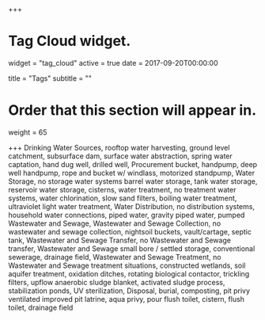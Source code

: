 +++
# Tag Cloud widget.
widget = "tag_cloud"
active = true
date = 2017-09-20T00:00:00

title = "Tags"
subtitle = ""

# Order that this section will appear in.
weight = 65

+++
Drinking Water Sources, rooftop water harvesting, ground level catchment, subsurface dam, surface water abstraction, spring water captation, hand dug well, drilled well, Procurement bucket, handpump, deep well handpump, rope and bucket w/ windlass, motorized standpump, Water Storage, no storage water systems barrel water storage, tank water storage, reservoir water storage, cisterns, water treatment, no treatment water systems, water chlorination, slow sand filters, boiling water treatment, ultraviolet light water treatment, Water Distribution, no distribution systems, household water connections, piped water, gravity piped water, pumped Wastewater and Sewage, Wastewater and Sewage Collection, no wastewater and sewage collection, nightsoil buckets, vault/cartage, septic tank, Wastewater and Sewage Transfer, no Wastewater and Sewage transfer, Wastewater and Sewage small bore / settled storage, conventional sewerage, drainage field, Wastewater and Sewage Treatment, no Wastewater and Sewage treatment situations, constructed wetlands, soil aquifer treatment, oxidation ditches, rotating biological contactor, trickling filters, upflow anaerobic sludge blanket, activated sludge process, stabilization ponds, UV sterilization, Disposal, burial, composting, pit privy ventilated improved pit latrine, aqua privy, pour flush toilet, cistern, flush toilet, drainage field